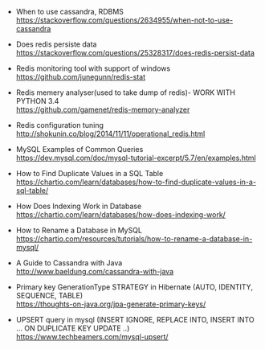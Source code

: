 * When to use cassandra, RDBMS \
https://stackoverflow.com/questions/2634955/when-not-to-use-cassandra

* Does redis persiste data \
https://stackoverflow.com/questions/25328317/does-redis-persist-data

* Redis monitoring tool with support of windows \
https://github.com/junegunn/redis-stat

* Redis memery analyser(used to take dump of redis)- WORK WITH PYTHON 3.4 \
https://github.com/gamenet/redis-memory-analyzer

* Redis configuration tuning \
http://shokunin.co/blog/2014/11/11/operational_redis.html

* MySQL Examples of Common Queries \
https://dev.mysql.com/doc/mysql-tutorial-excerpt/5.7/en/examples.html

* How to Find Duplicate Values in a SQL Table \
https://chartio.com/learn/databases/how-to-find-duplicate-values-in-a-sql-table/

* How Does Indexing Work in Database \
https://chartio.com/learn/databases/how-does-indexing-work/

* How to Rename a Database in MySQL \
https://chartio.com/resources/tutorials/how-to-rename-a-database-in-mysql/

* A Guide to Cassandra with Java \
http://www.baeldung.com/cassandra-with-java

* Primary key GenerationType STRATEGY in Hibernate (AUTO, IDENTITY, SEQUENCE, TABLE) \
https://thoughts-on-java.org/jpa-generate-primary-keys/

* UPSERT query in mysql (INSERT IGNORE, REPLACE INTO, INSERT INTO ... ON DUPLICATE KEY UPDATE ..) \
https://www.techbeamers.com/mysql-upsert/
